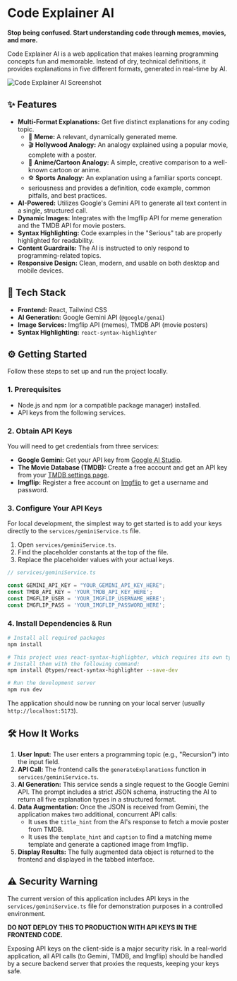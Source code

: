 # Code Explainer AI

**Stop being confused. Start understanding code through memes, movies, and more.**

Code Explainer AI is a web application that makes learning programming concepts fun and memorable. Instead of dry, technical definitions, it provides explanations in five different formats, generated in real-time by AI.

![Code Explainer AI Screenshot](https://storage.googleapis.com/aistudio-programmable-ui-project-assets/assets/screenshot.png)

## ✨ Features

*   **Multi-Format Explanations:** Get five distinct explanations for any coding topic.
    *   🤣 **Meme:** A relevant, dynamically generated meme.
    *   🎬 **Hollywood Analogy:** An analogy explained using a popular movie, complete with a poster.
    *   🎌 **Anime/Cartoon Analogy:** A simple, creative comparison to a well-known cartoon or anime.
    *   ⚽ **Sports Analogy:** An explanation using a familiar sports concept.
    *    seriousness and provides a definition, code example, common pitfalls, and best practices.
*   **AI-Powered:** Utilizes Google's Gemini API to generate all text content in a single, structured call.
*   **Dynamic Images:** Integrates with the Imgflip API for meme generation and the TMDB API for movie posters.
*   **Syntax Highlighting:** Code examples in the "Serious" tab are properly highlighted for readability.
*   **Content Guardrails:** The AI is instructed to only respond to programming-related topics.
*   **Responsive Design:** Clean, modern, and usable on both desktop and mobile devices.

## 🚀 Tech Stack

*   **Frontend:** React, Tailwind CSS
*   **AI Generation:** Google Gemini API (`@google/genai`)
*   **Image Services:** Imgflip API (memes), TMDB API (movie posters)
*   **Syntax Highlighting:** `react-syntax-highlighter`

## ⚙️ Getting Started

Follow these steps to set up and run the project locally.

### 1. Prerequisites

*   Node.js and npm (or a compatible package manager) installed.
*   API keys from the following services.

### 2. Obtain API Keys

You will need to get credentials from three services:

*   **Google Gemini:** Get your API key from [Google AI Studio](https://aistudio.google.com/app/apikey).
*   **The Movie Database (TMDB):** Create a free account and get an API key from your [TMDB settings page](https://www.themoviedb.org/settings/api).
*   **Imgflip:** Register a free account on [Imgflip](https://imgflip.com/signup) to get a username and password.

### 3. Configure Your API Keys

For local development, the simplest way to get started is to add your keys directly to the `services/geminiService.ts` file. 

1. Open `services/geminiService.ts`.
2. Find the placeholder constants at the top of the file.
3. Replace the placeholder values with your actual keys.

```typescript
// services/geminiService.ts

const GEMINI_API_KEY = "YOUR_GEMINI_API_KEY_HERE"; 
const TMDB_API_KEY = 'YOUR_TMDB_API_KEY_HERE';
const IMGFLIP_USER = 'YOUR_IMGFLIP_USERNAME_HERE';
const IMGFLIP_PASS = 'YOUR_IMGFLIP_PASSWORD_HERE';
```

### 4. Install Dependencies & Run

```bash
# Install all required packages
npm install

# This project uses react-syntax-highlighter, which requires its own types for TypeScript
# Install them with the following command:
npm install @types/react-syntax-highlighter --save-dev

# Run the development server
npm run dev
```

The application should now be running on your local server (usually `http://localhost:5173`).

## 🛠️ How It Works

1.  **User Input:** The user enters a programming topic (e.g., "Recursion") into the input field.
2.  **API Call:** The frontend calls the `generateExplanations` function in `services/geminiService.ts`.
3.  **AI Generation:** This service sends a single request to the Google Gemini API. The prompt includes a strict JSON schema, instructing the AI to return all five explanation types in a structured format.
4.  **Data Augmentation:** Once the JSON is received from Gemini, the application makes two additional, concurrent API calls:
    *   It uses the `title_hint` from the AI's response to fetch a movie poster from TMDB.
    *   It uses the `template_hint` and `caption` to find a matching meme template and generate a captioned image from Imgflip.
5.  **Display Results:** The fully augmented data object is returned to the frontend and displayed in the tabbed interface.

## ⚠️ Security Warning

The current version of this application includes API keys in the `services/geminiService.ts` file for demonstration purposes in a controlled environment.

**DO NOT DEPLOY THIS TO PRODUCTION WITH API KEYS IN THE FRONTEND CODE.**

Exposing API keys on the client-side is a major security risk. In a real-world application, all API calls (to Gemini, TMDB, and Imgflip) should be handled by a secure backend server that proxies the requests, keeping your keys safe.

